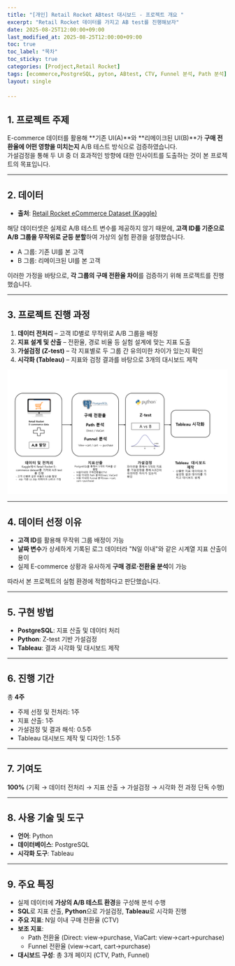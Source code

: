 ```yaml
---
title: "[개인] Retail Rocket ABtest 대시보드 - 프로젝트 개요 "
excerpt: "Retail Rocket 데이터를 가지고 AB test를 진행해보자"
date: 2025-08-25T12:00:00+09:00
last_modified_at: 2025-08-25T12:00:00+09:00
toc: true
toc_label: "목차"
toc_sticky: true
categories: [Prodject,Retail Rocket]
tags: [ecommerce,PostgreSQL, pyton, ABtest, CTV, Funnel 분석, Path 분석]
layout: single

---
```

## 1. 프로젝트 주제
E-commerce 데이터를 활용해 **기존 UI(A)**와 **리메이크된 UI(B)**가 **구매 전환율에 어떤 영향을 미치는지** A/B 테스트 방식으로 검증하였습니다.  
가설검정을 통해 두 UI 중 더 효과적인 방향에 대한 인사이트를 도출하는 것이 본 프로젝트의 목표입니다.  

---

## 2. 데이터
- **출처**: [Retail Rocket eCommerce Dataset (Kaggle)](https://www.kaggle.com/datasets/retailrocket/ecommerce-dataset)

해당 데이터셋은 실제로 A/B 테스트 변수를 제공하지 않기 때문에, **고객 ID를 기준으로 A/B 그룹을 무작위로 균등 분할**하여 가상의 실험 환경을 설정했습니다.  

- A 그룹: 기존 UI를 본 고객  
- B 그룹: 리메이크된 UI를 본 고객  

이러한 가정을 바탕으로, **각 그룹의 구매 전환율 차이**를 검증하기 위해 프로젝트를 진행했습니다.  

---

## 3. 프로젝트 진행 과정
1. **데이터 전처리** – 고객 ID별로 무작위로 A/B 그룹을 배정  
2. **지표 설계 및 산출** – 전환율, 경로 비율 등 실험 설계에 맞는 지표 도출  
3. **가설검정 (Z-test)** – 각 지표별로 두 그룹 간 유의미한 차이가 있는지 확인  
4. **시각화 (Tableau)** – 지표와 검정 결과를 바탕으로 3개의 대시보드 제작  

<p align="center">
  <img src="/assets/images/ABtest_architecture.png" alt="프로젝트 아키텍처" width="1000"/>
</p>  

---

## 4. 데이터 선정 이유
- **고객 ID**를 활용해 무작위 그룹 배정이 가능  
- **날짜 변수**가 상세하게 기록된 로그 데이터라 "N일 이내"와 같은 시계열 지표 산출이 용이  
- 실제 E-commerce 상황과 유사하게 **구매 경로·전환율 분석**이 가능  

따라서 본 프로젝트의 실험 환경에 적합하다고 판단했습니다.  

---

## 5. 구현 방법
- **PostgreSQL**: 지표 산출 및 데이터 처리  
- **Python**: Z-test 기반 가설검정  
- **Tableau**: 결과 시각화 및 대시보드 제작  

---

## 6. 진행 기간
총 **4주**  
- 주제 선정 및 전처리: 1주  
- 지표 산출: 1주  
- 가설검정 및 결과 해석: 0.5주  
- Tableau 대시보드 제작 및 디자인: 1.5주  

---

## 7. 기여도
**100%** (기획 → 데이터 전처리 → 지표 산출 → 가설검정 → 시각화 전 과정 단독 수행)  

---

## 8. 사용 기술 및 도구
- **언어**: Python  
- **데이터베이스**: PostgreSQL  
- **시각화 도구**: Tableau  

---

## 9. 주요 특징
- 실제 데이터에 **가상의 A/B 테스트 환경**을 구성해 분석 수행  
- **SQL**로 지표 산출, **Python**으로 가설검정, **Tableau**로 시각화 진행  
- **주요 지표**: N일 이내 구매 전환율 (CTV)  
- **보조 지표**:  
  - Path 전환율 (Direct: view→purchase, ViaCart: view→cart→purchase)  
  - Funnel 전환율 (view→cart, cart→purchase)  
- **대시보드 구성**: 총 3개 페이지 (CTV, Path, Funnel)  